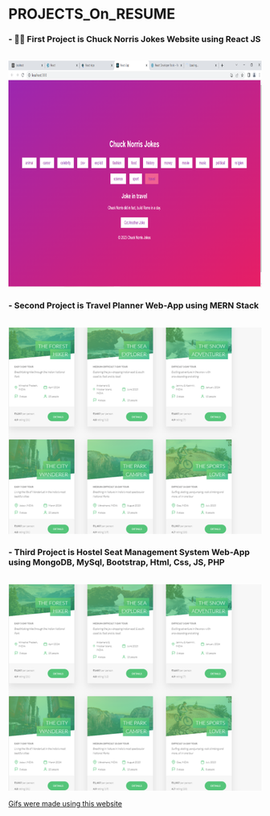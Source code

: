 # PROJECTS_On_RESUME

### - 💚📱 First Project is Chuck Norris Jokes Website using React JS
<br>
<img src="https://github.com/Kgotta-contribute/PROJECTS_On_RESUME/blob/main/JokeDeliveringWebsiteUsingREACT/Screenshot1.png?raw=true" alt="Image Description" width="750px" height="450px">
</br>

### - Second Project is Travel Planner Web-App using MERN Stack
<br>
<img src="https://github.com/Kgotta-contribute/PROJECTS_On_RESUME/blob/main/TravelPlannerApp/Images/Screenshot%20(58).png?raw=true" alt="Image Description" style="margin-right: 150px;">
</br>

### - Third Project is Hostel Seat Management System Web-App using MongoDB, MySql, Bootstrap, Html, Css, JS, PHP
<br>
<img src="https://github.com/Kgotta-contribute/PROJECTS_On_RESUME/blob/main/TravelPlannerApp/Images/Screenshot%20(58).png?raw=true" alt="Image Description" style="margin-right: 150px;">
</br>
















[Gifs were made using this website](https://ezgif.com/speed/ezgif-4-f389296878.gif)
